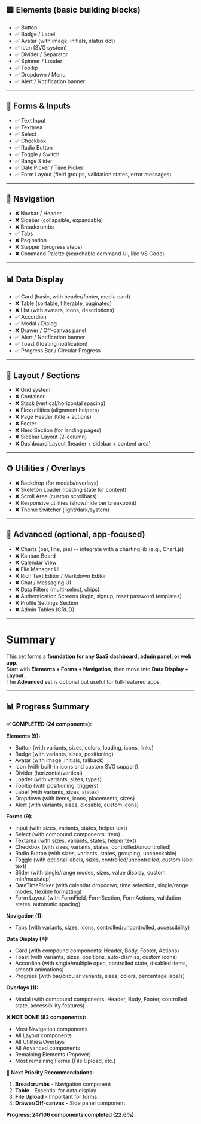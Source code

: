 
## 🟦 Elements (basic building blocks)

- ✅ Button 
- ✅ Badge / Label
- ✅ Avatar (with image, initials, status dot)
- ✅ Icon (SVG system)
- ✅ Divider / Separator
- ✅ Spinner / Loader
- ✅ Tooltip
- ✅ Dropdown / Menu
- ✅ Alert / Notification banner

------------------------------------------------------------------------

## 📝 Forms & Inputs

- ✅ Text Input 
- ✅ Textarea
- ✅ Select 
- ✅ Checkbox
- ✅ Radio Button
- ✅ Toggle / Switch
- ✅ Range Slider
- ✅ Date Picker / Time Picker
- ✅ Form Layout (field groups, validation states, error messages)

------------------------------------------------------------------------

## 🧭 Navigation

- ❌ Navbar / Header
- ❌ Sidebar (collapsible, expandable)
- ❌ Breadcrumbs
- ✅ Tabs
- ❌ Pagination
- ❌ Stepper (progress steps)
- ❌ Command Palette (searchable command UI, like VS Code)

------------------------------------------------------------------------

## 📊 Data Display

- ✅ Card (basic, with header/footer, media card)
- ❌ Table (sortable, filterable, paginated)
- ❌ List (with avatars, icons, descriptions)
- ✅ Accordion
- ✅ Modal / Dialog
- ❌ Drawer / Off-canvas panel
- ✅ Alert / Notification banner
- ✅ Toast (floating notification)
- ✅ Progress Bar / Circular Progress

------------------------------------------------------------------------

## 📐 Layout / Sections

- ❌ Grid system
- ❌ Container
- ❌ Stack (vertical/horizontal spacing)
- ❌ Flex utilities (alignment helpers)
- ❌ Page Header (title + actions)
- ❌ Footer
- ❌ Hero Section (for landing pages)
- ❌ Sidebar Layout (2-column)
- ❌ Dashboard Layout (header + sidebar + content area)

------------------------------------------------------------------------

## ⚙️ Utilities / Overlays

- ❌ Backdrop (for modals/overlays)
- ❌ Skeleton Loader (loading state for content)
- ❌ Scroll Area (custom scrollbars)
- ❌ Responsive utilities (show/hide per breakpoint)
- ❌ Theme Switcher (light/dark/system)

------------------------------------------------------------------------

## 🚀 Advanced (optional, app-focused)

- ❌ Charts (bar, line, pie) -- integrate with a charting lib (e.g., Chart.js)
- ❌ Kanban Board
- ❌ Calendar View
- ❌ File Manager UI
- ❌ Rich Text Editor / Markdown Editor
- ❌ Chat / Messaging UI
- ❌ Data Filters (multi-select, chips)
- ❌ Authentication Screens (login, signup, reset password templates)
- ❌ Profile Settings Section
- ❌ Admin Tables (CRUD)

------------------------------------------------------------------------

# Summary

This set forms a **foundation for any SaaS dashboard, admin panel, or web app**.\
Start with **Elements + Forms + Navigation**, then move into **Data Display + Layout**.\
The **Advanced** set is optional but useful for full-featured apps.

---

## 📊 Progress Summary

**✅ COMPLETED (24 components):**

**Elements (9):**
- Button (with variants, sizes, colors, loading, icons, links)
- Badge (with variants, sizes, positioning)
- Avatar (with image, initials, fallback)
- Icon (with built-in icons and custom SVG support)
- Divider (horizontal/vertical)
- Loader (with variants, sizes, types)
- Tooltip (with positioning, triggers)
- Label (with variants, sizes, states)
- Dropdown (with items, icons, placements, sizes)
- Alert (with variants, sizes, closable, custom icons)

**Forms (9):**
- Input (with sizes, variants, states, helper text)
- Select (with compound components: Item)
- Textarea (with sizes, variants, states, helper text)
- Checkbox (with sizes, variants, states, controlled/uncontrolled)
- Radio Button (with sizes, variants, states, grouping, uncheckable)
- Toggle (with optional labels, sizes, controlled/uncontrolled, custom label text)
- Slider (with single/range modes, sizes, value display, custom min/max/step)
- DateTimePicker (with calendar dropdown, time selection, single/range modes, flexible formatting)
- Form Layout (with FormField, FormSection, FormActions, validation states, automatic spacing)

**Navigation (1):**
- Tabs (with variants, sizes, icons, controlled/uncontrolled, accessibility)

**Data Display (4):**
- Card (with compound components: Header, Body, Footer, Actions)
- Toast (with variants, sizes, positions, auto-dismiss, custom icons)
- Accordion (with single/multiple open, controlled state, disabled items, smooth animations)
- Progress (with bar/circular variants, sizes, colors, percentage labels)

**Overlays (1):**
- Modal (with compound components: Header, Body, Footer, controlled state, accessibility features)

**❌ NOT DONE (82 components):**
- Most Navigation components
- All Layout components  
- All Utilities/Overlays
- All Advanced components
- Remaining Elements (Popover)
- Most remaining Forms (File Upload, etc.)

**🎯 Next Priority Recommendations:**
1. **Breadcrumbs** - Navigation component
2. **Table** - Essential for data display
3. **File Upload** - Important for forms
4. **Drawer/Off-canvas** - Side panel component

**Progress: 24/106 components completed (22.6%)**
